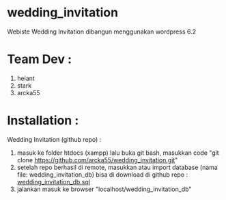 # wedding_invitation
Webiste Wedding Invitation dibangun menggunakan wordpress 6.2


# Team Dev :
1. heiant
2. stark
3. arcka55

# Installation :
Wedding Invitation (github repo) :
1. masuk ke folder htdocs (xampp) lalu buka git bash, masukkan code "git clone https://github.com/arcka55/wedding_invitation.git"
2. setelah repo berhasil di remote, masukkan atau import database (nama file: wedding_invitation_db) bisa di download di github repo : <a href="./wedding_invitation_db.sql" download>wedding_invitation_db.sql</a>
3. jalankan masuk ke browser "localhost/wedding_invitation_db"
